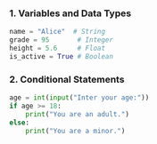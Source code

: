 ### 1. Variables and Data Types
```python
name = "Alice"  # String
grade = 95       # Integer
height = 5.6     # Float
is_active = True # Boolean
```

### 2. Conditional Statements
```python
age = int(input("Inter your age:"))
if age >= 18:
    print("You are an adult.")
else:
    print("You are a minor.")
```